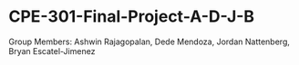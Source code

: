# CPE-301-Final-Project-A-D-J-B


Group Members: Ashwin Rajagopalan, Dede Mendoza, Jordan Nattenberg, Bryan Escatel-Jimenez
